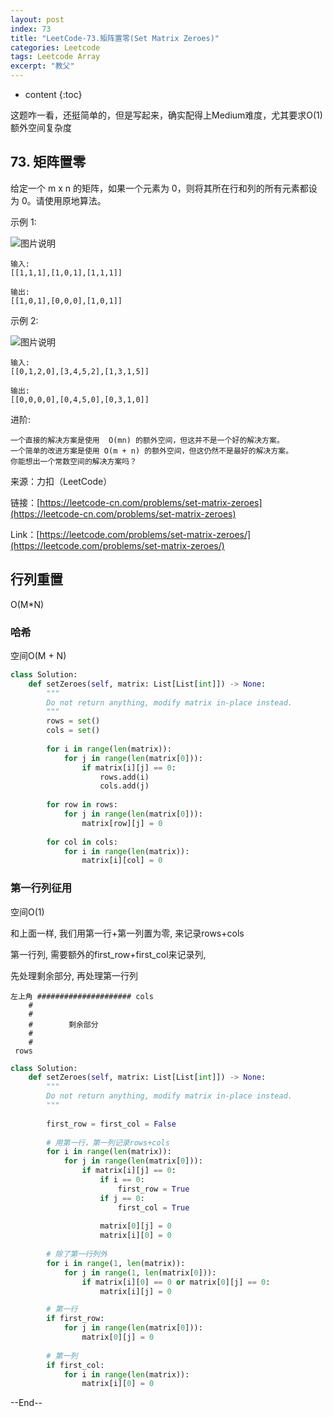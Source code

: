 ```yaml
---
layout: post
index: 73
title: "LeetCode-73.矩阵置零(Set Matrix Zeroes)"
categories: Leetcode
tags: Leetcode Array
excerpt: "教父"
---
```


* content
{:toc}

这题咋一看，还挺简单的，但是写起来，确实配得上Medium难度，尤其要求O(1)额外空间复杂度

## 73. 矩阵置零

给定一个 m x n 的矩阵，如果一个元素为 0，则将其所在行和列的所有元素都设为 0。请使用原地算法。

示例 1:

![图片说明](https://geemaple.github.io/images/leetcode-algorithm-73-1.jpg)

```
输入: 
[[1,1,1],[1,0,1],[1,1,1]]

输出: 
[[1,0,1],[0,0,0],[1,0,1]]
```

示例 2:

![图片说明](https://geemaple.github.io/images/leetcode-algorithm-73-2.jpg)

```
输入: 
[[0,1,2,0],[3,4,5,2],[1,3,1,5]]

输出: 
[[0,0,0,0],[0,4,5,0],[0,3,1,0]]
```

进阶:

```
一个直接的解决方案是使用  O(mn) 的额外空间，但这并不是一个好的解决方案。
一个简单的改进方案是使用 O(m + n) 的额外空间，但这仍然不是最好的解决方案。
你能想出一个常数空间的解决方案吗？
```

来源：力扣（LeetCode）

链接：[https://leetcode-cn.com/problems/set-matrix-zeroes](https://leetcode-cn.com/problems/set-matrix-zeroes)

Link：[https://leetcode.com/problems/set-matrix-zeroes/](https://leetcode.com/problems/set-matrix-zeroes/)

## 行列重置

O(M*N)

### 哈希

空间O(M + N)

```python
class Solution:
    def setZeroes(self, matrix: List[List[int]]) -> None:
        """
        Do not return anything, modify matrix in-place instead.
        """
        rows = set()
        cols = set()
        
        for i in range(len(matrix)):
            for j in range(len(matrix[0])):
                if matrix[i][j] == 0:
                    rows.add(i)
                    cols.add(j)
                    
        for row in rows:
            for j in range(len(matrix[0])):
                matrix[row][j] = 0
                
        for col in cols:
            for i in range(len(matrix)):
                matrix[i][col] = 0
```

### 第一行列征用

空间O(1)

和上面一样, 我们用第一行+第一列置为零, 来记录rows+cols

第一行列, 需要额外的first_row+first_col来记录列,

先处理剩余部分, 再处理第一行列

```
左上角 ##################### cols
    #
    #
    #        剩余部分
    #
    #
 rows
```

```python
class Solution:
    def setZeroes(self, matrix: List[List[int]]) -> None:
        """
        Do not return anything, modify matrix in-place instead.
        """
    
        first_row = first_col = False
        
        # 用第一行，第一列记录rows+cols
        for i in range(len(matrix)):
            for j in range(len(matrix[0])):
                if matrix[i][j] == 0:
                    if i == 0:
                        first_row = True
                    if j == 0:
                        first_col = True
                        
                    matrix[0][j] = 0
                    matrix[i][0] = 0
          
        # 除了第一行列外
        for i in range(1, len(matrix)):
            for j in range(1, len(matrix[0])):
                if matrix[i][0] == 0 or matrix[0][j] == 0:
                    matrix[i][j] = 0

        # 第一行    
        if first_row:
            for j in range(len(matrix[0])):
                matrix[0][j] = 0
            
        # 第一列
        if first_col:
            for i in range(len(matrix)):
                matrix[i][0] = 0
```

--End--